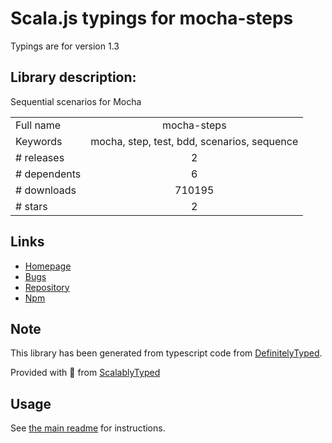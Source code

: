 
# Scala.js typings for mocha-steps

Typings are for version 1.3

## Library description:
Sequential scenarios for Mocha

|                    |                 |
| ------------------ | :-------------: |
| Full name          | mocha-steps |
| Keywords           | mocha, step, test, bdd, scenarios, sequence |
| # releases         | 2 |
| # dependents       | 6 |
| # downloads        | 710195 |
| # stars            | 2 |

## Links
- [Homepage](https://github.com/rprieto/mocha-steps#readme)
- [Bugs](https://github.com/rprieto/mocha-steps/issues)
- [Repository](https://github.com/rprieto/mocha-steps)
- [Npm](https://www.npmjs.com/package/mocha-steps)
    


## Note
This library has been generated from typescript code from [DefinitelyTyped](https://definitelytyped.org).

Provided with :purple_heart: from [ScalablyTyped](https://github.com/oyvindberg/ScalablyTyped)

## Usage
See [the main readme](../../readme.md) for instructions.


